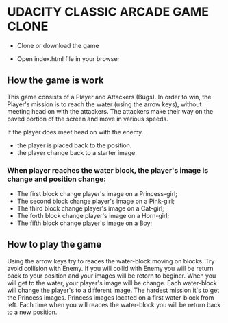 # UDACITY CLASSIC ARCADE GAME CLONE 

- Clone or download the game

- Open index.html file in your browser

## How the game is work
This game consists of a Player and Attackers (Bugs). In order to win, the Player's mission is to reach the water (using the arrow keys), without meeting head on with the attackers. The attackers make their way on the paved portion of the screen and move in various speeds.

If the player does meet head on with the enemy.
- the player is placed back to the position.
- the player change back to a starter image.

### When player reaches the water block, the player's image is change and position change:
- The first block change player's image on a Princess-girl;
- The second block change player's image on a Pink-girl;
- The third block change player's image on a Cat-girl;
- The forth block change player's image on a Horn-girl;
- The fifth block change player's image on a Boy;

## How to play the game
Using the arrow keys try to reaces the water-block moving on blocks. Try avoid collision with Enemy. If you will collid with Enemy you will be return back to your position and your images will be retorn to beginer. When you will get to the water, your player's image will be change. Each water-block will change the player's to a different image. The hardest mission it's to get the Princess images. Princess images located on a first water-block from left. Each time when you will reaces the water-block you will be return back to a new position.
